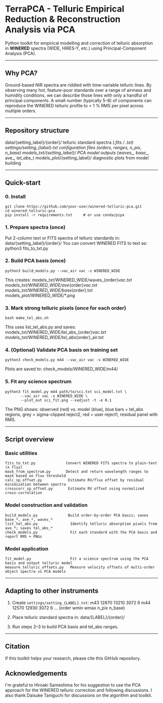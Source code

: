# TerraPCA - Telluric Empirical Reduction & Reconstruction Analysis via PCA
Python toolkit for empirical modelling and correction of telluric absorption  
in **WINERED** spectra (WIDE, HIRES-Y, etc.) using Principal-Component Analysis (PCA).

---

## Why PCA?
Ground-based NIR spectra are riddled with time-variable telluric lines.
By observing many hot, feature-poor standards over a range of airmass and
humidity conditions, we can describe those lines with only a handful of
principal components.  A small number (typically 5–8) of components can
reproduce the WINERED telluric profile to < 1 % RMS per pixel across multiple orders.

---

## Repository structure
data/{setting_label}/{order}/        telluric standard spectra (*.fits / *.txt)
settings/setting_{label}.txt          configuration files (orders, ranges, n_pix, n_base)
models_txt/{setting_label}/           PCA model outputs (waves_*, base_*, ave_*, tel_abs_*)
models_plot/{setting_label}/           diagnostic plots from model building

---

## Quick-start

### 0. Install
    git clone https://github.com/your-user/winered-telluric-pca.git
    cd winered-telluric-pca
    pip install -r requirements.txt     # or use conda/pipx

### 1. Prepare spectra (once)
Put 2-column text or FITS spectra of telluric standards in:
    data/{setting_label}/{order}/
You can convert WINERED FITS to text as:
    python3 fits_to_txt.py

### 2. Build PCA basis (once)
    python3 build_models.py --vac_air vac -s WINERED_WIDE
This creates:
    models_txt/WINERED_WIDE/waves_{order}_vac.txt
    models_txt/WINERED_WIDE/ave_{order}_vac.txt
    models_txt/WINERED_WIDE/base_{order}.txt
    models_plot/WINERED_WIDE/*.png

### 3. Mark strong telluric pixels (once for each order)
    bash make_tel_abs.sh
This uses list_tel_abs.py and saves:
    models_txt/WINERED_WIDE/tel_abs_{order}_vac.txt
    models_txt/WINERED_WIDE/tel_abs_{order}_air.txt

### 4. (Optional) Validate PCA basis on training set
    python3 check_models.py m44 --vac_air vac -s WINERED_WIDE
Plots are saved to:
    check_models/WINERED_WIDE/m44/

### 5. Fit any science spectrum
    python3 fit_model.py m44 path/to/sci.txt sci_model.txt \
           --vac_air vac -s WINERED_WIDE \
           --plot_out sci_fit.png --xadjust -t -e 0.1
The PNG shows:
   observed (red) vs. model (blue),
   blue bars = tel_abs regions,
   grey = sigma-clipped reject2,
   red = user reject1,
   residual panel with RMS.

---

## Script overview

### Basic utilities
    fits_to_txt.py              Convert WINERED FITS spectra to plain-text (λ flux)
    mask_from_spectrum.py       Detect and return wavelength ranges to mask based on flux threshold
    calc_sp_offset.py            Estimate RV/flux offset by residual minimization between spectra
    crosscorr_sp_offset.py       Estimate RV offset using normalized cross-correlation

### Model construction and validation
    build_models.py              Build order-by-order PCA basis; saves base_*, ave_*, waves_*
    list_tel_abs.py               Identify telluric absorption pixels from ave_*; saves tel_abs_*
    check_models.py               Fit each standard with the PCA basis and report RMS + PNGs

### Model application
    fit_model.py                  Fit a science spectrum using the PCA basis and output telluric model
    measure_telluric_offsets.py   Measure velocity offsets of multi-order object spectra vs PCA models

---

## Adapting to other instruments
1. Create `settings/setting_{LABEL}.txt`:
       m43 12870 13210 3072 6
       m44 12570 12930 3072 6
       ...
   (order wmin wmax n_pix n_base)

2. Place telluric standard spectra in:
       data/{LABEL}/{order}/
3. Run steps 2–3 to build PCA basis and tel_abs ranges.

---

## Citation
If this toolkit helps your research, please cite this GitHub repository.

## Acknowledgements
I'm grateful to Hiroaki Sameshima for his suggestion to use the PCA approach for
the WINERED telluric correction and following discussions. I also thank Daisuke
Taniguchi for discussions on the algorithm and toolkit.
